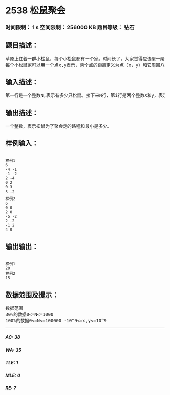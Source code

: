 # 2538 松鼠聚会   
### 时间限制： 1 s     空间限制： 256000 KB     题目等级： 钻石  
## 题目描述：  

<pre>
草原上住着一群小松鼠，每个小松鼠都有一个家。时间长了，大家觉得应该聚一聚。但是草原非常大，松鼠们都很头疼应该在谁家聚才最合理。
每个小松鼠家可以用一个点x,y表示，两个点的距离定义为点（x，y）和它周围八个点(x-1,y),(x+1,y),(x,y-1),(x,y+1),(x-1,y+1),(x-1,y-1),(x+1,y+1),(x+1,y-1)距离为1。
</pre>
  
  
## 输入描述：  

<pre>
第一行是一个整数N,表示有多少只松鼠。接下来N行，第i行是两个整数X和y，表示松鼠i的家的坐标。
</pre>
  
  
## 输出描述：  

<pre>
一个整数，表示松鼠为了聚会走的路程和最小是多少。
</pre>
  
  
## 样例输入：  

<pre><code>
样例1
6  
-4 -1  
-1 -2  
2 -4  
0 2  
0 3  
5 -2
样例2  
6  
0 0  
2 0  
-5 -2  
2 -2  
-1 2  
4 0
</code></pre>
  
  
## 输出输出：  

<pre><code>
样例1
20
样例2
15
</code></pre>
  
  
## 数据范围及提示：  

<pre>
数据范围  
30%的数据0<=N<=1000  
100%的数据0<=N<=100000 -10^9<=x,y<=10^9
</pre>
  
  
***  

##### AC: 38  
##### WA: 35  
##### TLE: 1  
##### MLE: 0  
##### RE: 7  
